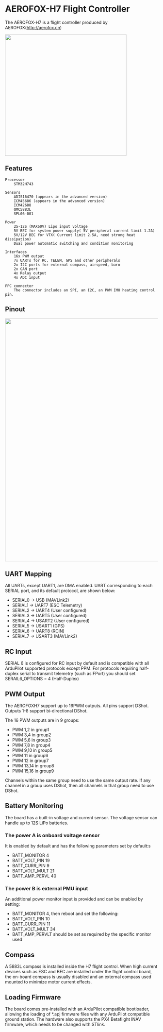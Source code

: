 # AEROFOX-H7 Flight Controller

The AEROFOX-H7 is a flight controller produced by AEROFOX(http://aerofox.cn)

<img src="AEROFOX-H7_IMG.png" alt="" width="400">

## Features
    Processor
        STM32H743

    Sensors
        ADIS16470 (appears in the advanced version)
        ICM45686 (appears in the advanced version)
        ICM42688
        QMC5883L
        SPL06-001

    Power
        2S-12S (MAX60V) Lipo input voltage
        5V BEC for system power supply( 5V peripheral current limit 1.2A)
        5V/12V BEC for VTX( Current limit 2.5A, need strong heat dissipation)
        Dual power automatic switching and condition monitoring
        
    Interfaces
        16x PWM output
        7x UARTs for RC, TELEM, GPS and other peripherals
        2x I2C ports for external compass, airspeed, baro
        2x CAN port
        4x Relay output
        4x ADC input

    FPC connector
        The connector includes an SPI, an I2C, an PWM IMU heating control pin.

## Pinout
<img src="AEROFOX-H7_pinout.png" alt="" width="800">

## UART Mapping

All UARTs, except UART1, are DMA enabled. UART corresponding to each SERIAL port, and its default protocol, are shown below:
- SERIAL0 -> USB (MAVLink2)
- SERIAL1 -> UART7 (ESC Telemetry)
- SERIAL2 -> UART4 (User configured)
- SERIAL3 -> UART5 (User configured)
- SERIAL4 -> USART2 (User configured)
- SERIAL5 -> USART1 (GPS)
- SERIAL6 -> UART8 (RCIN)
- SERIAL7 -> USART3 (MAVLink2)

## RC Input

SERIAL 6 is configured for RC input by default and is compatible with all ArduPilot supported protocols except PPM. For protocols requiring half-duplex serial to transmit telemetry (such as FPort) you should set SERAIL6_OPTIONS = 4 (Half-Duplex)

## PWM Output

The AEROFOXH7 support up to 16PWM outputs. All pins support DShot. Outputs 1-8 support bi-directional DShot.

The 16 PWM outputs are in 9 groups:

- PWM 1,2 in group1
- PWM 3,4  in group2
- PWM 5,6  in group3
- PWM 7,8 in group4
- PWM 9,10  in group5
- PWM 11  in group6
- PWM 12 in group7
- PWM 13,14 in group8
- PWM 15,16 in group9

Channels within the same group need to use the same output rate. If any channel in a group uses DShot, then all channels in that group need to use DShot.

## Battery Monitoring

The board has a built-in voltage and current sensor. The voltage sensor can handle up
to 12S LiPo batteries.

### The power A is onboard voltage sensor
It is enabled by default and has the following parameters set by default:s
- BATT_MONITOR 4
- BATT_VOLT_PIN 19
- BATT_CURR_PIN 9
- BATT_VOLT_MULT 21
- BATT_AMP_PERVL 40

### The power B is external PMU input
An additional power monitor input is provided and can be enabled by setting:
- BATT_MONITOR 4, then reboot and set the following:
- BATT_VOLT_PIN 10
- BATT_CURR_PIN 11
- BATT_VOLT_MULT 34
- BATT_AMP_PERVLT should be set as required by the specific monitor used

## Compass

A 5883L compass is installed inside the H7 flight control. When high current devices such as ESC and BEC are installed under the flight control board, the on-board compass is usually disabled and an external compass used mounted to minimize motor current effects.

## Loading Firmware
The board comes pre-installed with an ArduPilot compatible bootloader, allowing the
loading of *.apj firmware files with any ArduPilot compatible ground station. The
hardware also supports the PX4 Betaflight INAV firmware, which needs to be changed with STlink.

